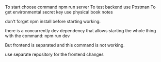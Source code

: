 To start choose command npm run server
To test backend use Postman
To get environmental secret key use physical book notes

don't forget npm install before starting working.

there is a concurrently dev dependency that allows starting the whole thing with the command: npm run dev

But frontend is separated and this command is not working.

use separate repository for the frontend changes
